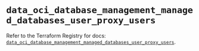 # `data_oci_database_management_managed_databases_user_proxy_users`

Refer to the Terraform Registry for docs: [`data_oci_database_management_managed_databases_user_proxy_users`](https://registry.terraform.io/providers/oracle/oci/6.18.0/docs/data-sources/database_management_managed_databases_user_proxy_users).
